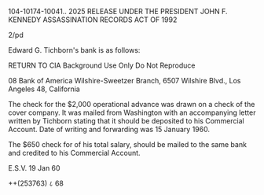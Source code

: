 104-10174-10041.. 2025 RELEASE UNDER THE PRESIDENT JOHN F. KENNEDY ASSASSINATION RECORDS ACT OF 1992

2/pd

Edward G. Tichborn's bank is as follows:

RETURN TO CIA
Background Use Only
Do Not Reproduce

08
Bank of America
Wilshire-Sweetzer Branch,
6507 Wilshire Blvd.,
Los Angeles 48, California

The check for the $2,000 operational advance was drawn on a
check of the cover company. It was mailed from Washington
with an accompanying letter written by Tichborn stating that
it should be deposited to his Commercial Account. Date of
writing and forwarding was 15 January 1960.

The $650 check for of his total salary, should be mailed
to the same bank and credited to his Commercial Account.

E.S.V.
19 Jan 60

++(253763)
८
68

